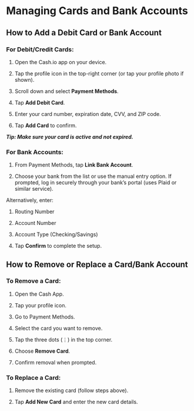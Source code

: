 # Managing Cards and Bank Accounts

## How to Add a Debit Card or Bank Account

### For Debit/Credit Cards:

1. Open the Cash.io app on your device.

2. Tap the profile icon in the top-right corner (or tap your profile photo if shown).

3. Scroll down and select **Payment Methods**.

4. Tap **Add Debit Card**.

5. Enter your card number, expiration date, CVV, and ZIP code.

6. Tap **Add Card** to confirm.

***Tip: Make sure your card is active and not expired.***

### For Bank Accounts:

1. From Payment Methods, tap **Link Bank Account**.

2. Choose your bank from the list or use the manual entry option. If prompted, log in securely through your bank’s portal (uses Plaid or similar service).  

Alternatively, enter:

  1. Routing Number

  2. Account Number

  3. Account Type (Checking/Savings)

  4. Tap **Confirm** to complete the setup.

## How to Remove or Replace a Card/Bank Account

### To Remove a Card:

1. Open the Cash App.

1. Tap your profile icon.

2. Go to Payment Methods.

3. Select the card you want to remove.

4. Tap the three dots (⋮) in the top corner.

5. Choose **Remove Card**.

6. Confirm removal when prompted.

### To Replace a Card:

1. Remove the existing card (follow steps above).

2. Tap **Add New Card** and enter the new card details.

